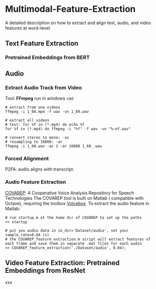 # Multimodal-Feature-Extraction
A detailed description on how to extract and align text, audio, and video features at word-level.

## Text Feature Extraction
###  Pretrained Embeddings from BERT

## Audio
### Extract Audio Track from Video
Tool: **FFmpeg** run in windows `cmd`:
```
# extract from one videos
ffmpeg -i 1_60.mp4 -f wav -vn 1_60.wav

# extract all videos
# test: for %f in (*.mp4) do echo %f
for %f in (*.mp4) do ffmpeg -i "%f" -f wav -vn "%~nf.wav"

# convert stereo to mono: -ac
# resampling to 16000: -ar
ffmpeg -i 1_60.wav -ac 1 -ar 16000 1_60_.wav
```

### Forced Alignment
P2FA: audio aligns with transcript.

### Audio Feature Extraction
[COVAREP](https://github.com/covarep/covarep): A Cooperative Voice Analysis Repository for Speech Technologies
The COVAREP tool is built on Matlab ( compatible with Octave), requiring the toolbox [Voicebox](http://www.ee.ic.ac.uk/hp/staff/dmb/voicebox/voicebox.html).
To extract the audio feature in Matlab:
```
# run startup.m at the home dir of COVAREP to set up the paths
>> startup

# put you audio data in in_dir='Dataset/audio', set your sample_rate=0.04 (s)
# the COVAREP_feature_extraction.m script will extract features of each frame and save them in separate .mat files for each audio
>> COVAREP_feature_extraction('./Dataset/audio', 0.04);
```

## Video Feature Extraction: Pretrained Embeddings from ResNet
xxx
